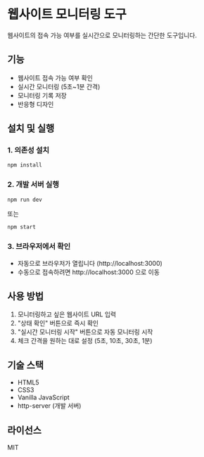 # 웹사이트 모니터링 도구

웹사이트의 접속 가능 여부를 실시간으로 모니터링하는 간단한 도구입니다.

## 기능

- 웹사이트 접속 가능 여부 확인
- 실시간 모니터링 (5초~1분 간격)
- 모니터링 기록 저장
- 반응형 디자인

## 설치 및 실행

### 1. 의존성 설치
```bash
npm install
```

### 2. 개발 서버 실행
```bash
npm run dev
```

또는

```bash
npm start
```

### 3. 브라우저에서 확인
- 자동으로 브라우저가 열립니다 (http://localhost:3000)
- 수동으로 접속하려면 http://localhost:3000 으로 이동

## 사용 방법

1. 모니터링하고 싶은 웹사이트 URL 입력
2. "상태 확인" 버튼으로 즉시 확인
3. "실시간 모니터링 시작" 버튼으로 자동 모니터링 시작
4. 체크 간격을 원하는 대로 설정 (5초, 10초, 30초, 1분)

## 기술 스택

- HTML5
- CSS3
- Vanilla JavaScript
- http-server (개발 서버)

## 라이선스

MIT
